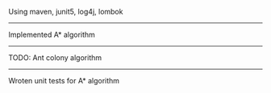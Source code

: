 Using maven, junit5, log4j, lombok<br/>
***
Implemented A* algorithm
___
TODO: Ant colony algorithm
***
Wroten unit tests for A* algorithm<br/>

